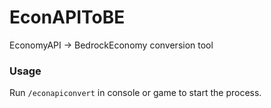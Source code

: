 # EconAPIToBE
EconomyAPI -> BedrockEconomy conversion tool

### Usage
Run `/econapiconvert` in console or game to start the process.

